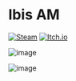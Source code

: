 # Ibis AM

[![Steam](https://img.shields.io/static/v1?label=Steam&message=Ibis%20AM&style=for-the-badge&logo=steam&link=https://store.steampowered.com/app/2251540/IBIS_AM/)](https://store.steampowered.com/app/2251540/IBIS_AM/) [![Itch.io](https://img.shields.io/static/v1?label=Itch.io&message=Ibis%20AM&style=for-the-badge&logo=itch.io&link=https://the-water-museum.itch.io/ibis-am)](https://the-water-museum.itch.io/ibis-am)

![image](https://user-images.githubusercontent.com/7227500/212244516-b8ae2c71-1f95-4de7-8136-dc2f0e58efc3.png)

![image](https://user-images.githubusercontent.com/7227500/212244420-5957f3e1-16bc-4fcc-9238-50b7e790fb7b.png)

